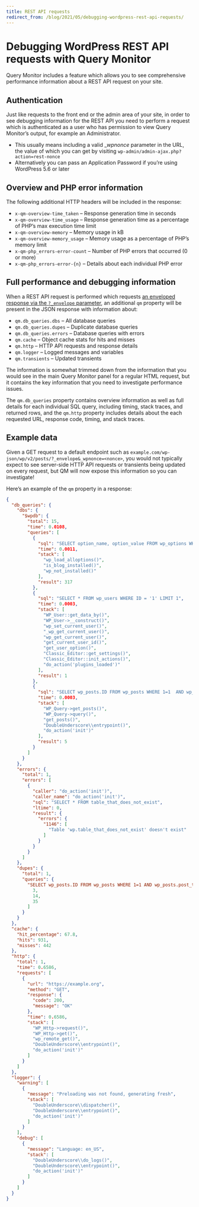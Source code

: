 ```yaml
---
title: REST API requests
redirect_from: /blog/2021/05/debugging-wordpress-rest-api-requests/
---
```


# Debugging WordPress REST API requests with Query Monitor

Query Monitor includes a feature which allows you to see comprehensive performance information about a REST API request on your site.

## Authentication

Just like requests to the front end or the admin area of your site, in order to see debugging information for the REST API you need to perform a request which is authenticated as a user who has permission to view Query Monitor’s output, for example an Administrator.

* This usually means including a valid __wpnonce_ parameter in the URL, the value of which you can get by visiting `wp-admin/admin-ajax.php?action=rest-nonce`
* Alternatively you can pass an Application Password if you’re using WordPress 5.6 or later

## Overview and PHP error information

The following additional HTTP headers will be included in the response:

* `x-qm-overview-time_taken` – Response generation time in seconds
* `x-qm-overview-time_usage` – Response generation time as a percentage of PHP’s max execution time limit
* `x-qm-overview-memory` – Memory usage in kB
* `x-qm-overview-memory_usage` – Memory usage as a percentage of PHP’s memory limit
* `x-qm-php_errors-error-count` – Number of PHP errors that occurred (0 or more)
* `x-qm-php_errors-error-{n}` – Details about each individual PHP error

## Full performance and debugging information

When a REST API request is performed which requests [an enveloped response via the `?_envelope` parameter](https://developer.wordpress.org/rest-api/using-the-rest-api/global-parameters/#_envelope), an additional `qm` property will be present in the JSON response with information about:

* `qm.db_queries.dbs` – All database queries
* `qm.db_queries.dupes` – Duplicate database queries
* `qm.db_queries.errors` – Database queries with errors
* `qm.cache` – Object cache stats for hits and misses
* `qm.http` – HTTP API requests and response details
* `qm.logger` – Logged messages and variables
* `qm.transients` – Updated transients

The information is somewhat trimmed down from the information that you would see in the main Query Monitor panel for a regular HTML request, but it contains the key information that you need to investigate performance issues.

The `qm.db_queries` property contains overview information as well as full details for each individual SQL query, including timing, stack traces, and returned rows, and the `qm.http` property includes details about the each requested URL, response code, timing, and stack traces.

## Example data

Given a GET request to a default endpoint such as `example.com/wp-json/wp/v2/posts/?_envelope&_wpnonce=<nonce>`, you would not typically expect to see server-side HTTP API requests or transients being updated on every request, but QM will now expose this information so you can investigate!

Here’s an example of the `qm` property in a response:

```json
{
  "db_queries": {
    "dbs": {
      "$wpdb": {
        "total": 15,
        "time": 0.0108,
        "queries": [
          {
            "sql": "SELECT option_name, option_value FROM wp_options WHERE autoload = 'yes'",
            "time": 0.0011,
            "stack": [
              "wp_load_alloptions()",
              "is_blog_installed()",
              "wp_not_installed()"
            ],
            "result": 317
          },
          {
            "sql": "SELECT * FROM wp_users WHERE ID = '1' LIMIT 1",
            "time": 0.0003,
            "stack": [
              "WP_User::get_data_by()",
              "WP_User->__construct()",
              "wp_set_current_user()",
              "_wp_get_current_user()",
              "wp_get_current_user()",
              "get_current_user_id()",
              "get_user_option()",
              "Classic_Editor::get_settings()",
              "Classic_Editor::init_actions()",
              "do_action('plugins_loaded')"
            ],
            "result": 1
          },
          {
            "sql": "SELECT wp_posts.ID FROM wp_posts WHERE 1=1  AND wp_posts.post_type = 'post' AND ((wp_posts.post_status = 'publish')) ORDER BY wp_posts.post_date DESC LIMIT 0, 5",
            "time": 0.0003,
            "stack": [
              "WP_Query->get_posts()",
              "WP_Query->query()",
              "get_posts()",
              "DoubleUnderscore\\entrypoint()",
              "do_action('init')"
            ],
            "result": 5
          }
        ]
      }
    },
    "errors": {
      "total": 1,
      "errors": [
        {
          "caller": "do_action('init')",
          "caller_name": "do_action('init')",
          "sql": "SELECT * FROM table_that_does_not_exist",
          "ltime": 0,
          "result": {
            "errors": {
              "1146": [
                "Table 'wp.table_that_does_not_exist' doesn't exist"
              ]
            }
          }
        }
      ]
    },
    "dupes": {
      "total": 1,
      "queries": {
        "SELECT wp_posts.ID FROM wp_posts WHERE 1=1 AND wp_posts.post_type = 'post' AND ((wp_posts.post_status = 'publish')) ORDER BY wp_posts.post_date DESC LIMIT 0, 5": [
          3,
          14,
          35
        ]
      }
    }
  },
  "cache": {
    "hit_percentage": 67.8,
    "hits": 931,
    "misses": 442
  },
  "http": {
    "total": 1,
    "time": 0.6586,
    "requests": [
      {
        "url": "https://example.org",
        "method": "GET",
        "response": {
          "code": 200,
          "message": "OK"
        },
        "time": 0.6586,
        "stack": [
          "WP_Http->request()",
          "WP_Http->get()",
          "wp_remote_get()",
          "DoubleUnderscore\\entrypoint()",
          "do_action('init')"
        ]
      }
    ]
  },
  "logger": {
    "warning": [
      {
        "message": "Preloading was not found, generating fresh",
        "stack": [
          "DoubleUnderscore\\dispatcher()",
          "DoubleUnderscore\\entrypoint()",
          "do_action('init')"
        ]
      }
    ],
    "debug": [
      {
        "message": "Language: en_US",
        "stack": [
          "DoubleUnderscore\\do_logs()",
          "DoubleUnderscore\\entrypoint()",
          "do_action('init')"
        ]
      }
    ]
  }
}
```
